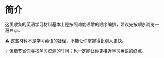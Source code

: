 # 简介

这里收集的英语学习材料基本上是按照难度递增的顺序编排，建议先按顺序浏览一遍目录。

⚠️ 这些材料不是学习英语的捷径，不能让你掌握得比别人更快。

💡 但能节省你寻找学习资源的时间；也一定能让你更接近学习英语的终点。
